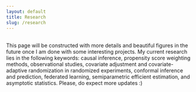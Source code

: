 ```yaml
---
layout: default
title: Research
slug: /research
---
```


<br>
This page will be constructed with more details and beautiful figures in the future once I am done with some interesting projects. My current research lies in the following keywords: causal inference, propensity score weighting methods, observational studies, covariate adjustment and covariate-adaptive randomization in randomized experiments, conformal inference and prediction, federated learning, semiparametric efficient estimation, and asymptotic statistics. Please, do expect more updates :)
<br />
